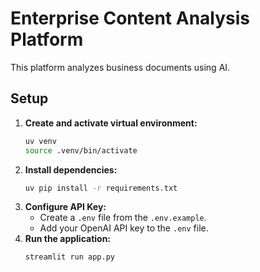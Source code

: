 # Enterprise Content Analysis Platform

This platform analyzes business documents using AI.

## Setup

1.  **Create and activate virtual environment:**
    ```bash
    uv venv
    source .venv/bin/activate
    ```
2.  **Install dependencies:**
    ```bash
    uv pip install -r requirements.txt
    ```
3.  **Configure API Key:**
    - Create a `.env` file from the `.env.example`.
    - Add your OpenAI API key to the `.env` file.
4.  **Run the application:**
    ```bash
    streamlit run app.py
    ```
